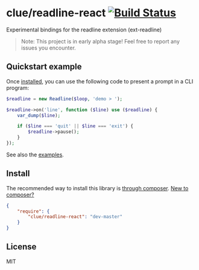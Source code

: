 # clue/readline-react [![Build Status](https://travis-ci.org/clue/php-readline-react.svg?branch=master)](https://travis-ci.org/clue/php-readline-react)

Experimental bindings for the readline extension (ext-readline)

> Note: This project is in early alpha stage! Feel free to report any issues you encounter.

## Quickstart example

Once [installed](#install), you can use the following code to present a prompt in a CLI program:

```php
$readline = new Readline($loop, 'demo > ');

$readline->on('line', function ($line) use ($readline) {
    var_dump($line);

    if ($line === 'quit' || $line === 'exit') {
        $readline->pause();
    }
});
```

See also the [examples](examples).

## Install

The recommended way to install this library is [through composer](https://getcomposer.org).
[New to composer?](https://getcomposer.org/doc/00-intro.md)

```JSON
{
    "require": {
        "clue/readline-react": "dev-master"
    }
}
```

## License

MIT

